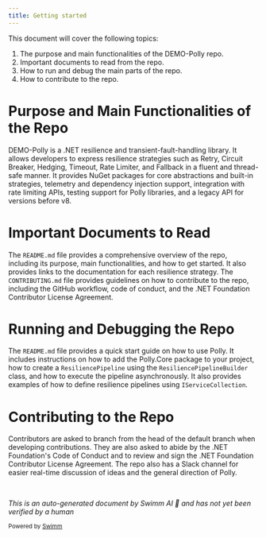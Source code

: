 ```yaml
---
title: Getting started
---
```

This document will cover the following topics:

1. The purpose and main functionalities of the DEMO-Polly repo.
2. Important documents to read from the repo.
3. How to run and debug the main parts of the repo.
4. How to contribute to the repo.

# Purpose and Main Functionalities of the Repo

DEMO-Polly is a .NET resilience and transient-fault-handling library. It allows developers to express resilience strategies such as Retry, Circuit Breaker, Hedging, Timeout, Rate Limiter, and Fallback in a fluent and thread-safe manner. It provides NuGet packages for core abstractions and built-in strategies, telemetry and dependency injection support, integration with rate limiting APIs, testing support for Polly libraries, and a legacy API for versions before v8.

# Important Documents to Read

The `README.md` file provides a comprehensive overview of the repo, including its purpose, main functionalities, and how to get started. It also provides links to the documentation for each resilience strategy. The `CONTRIBUTING.md` file provides guidelines on how to contribute to the repo, including the GitHub workflow, code of conduct, and the .NET Foundation Contributor License Agreement.

# Running and Debugging the Repo

The `README.md` file provides a quick start guide on how to use Polly. It includes instructions on how to add the Polly.Core package to your project, how to create a `ResiliencePipeline` using the `ResiliencePipelineBuilder` class, and how to execute the pipeline asynchronously. It also provides examples of how to define resilience pipelines using `IServiceCollection`.

# Contributing to the Repo

Contributors are asked to branch from the head of the default branch when developing contributions. They are also asked to abide by the .NET Foundation's Code of Conduct and to review and sign the .NET Foundation Contributor License Agreement. The repo also has a Slack channel for easier real-time discussion of ideas and the general direction of Polly.

&nbsp;

*This is an auto-generated document by Swimm AI 🌊 and has not yet been verified by a human*

<SwmMeta version="3.0.0" repo-id="Z2l0aHViJTNBJTNBREVNTy1Qb2xseSUzQSUzQXN3aW1taW8=" repo-name="DEMO-Polly"><sup>Powered by [Swimm](/)</sup></SwmMeta>
